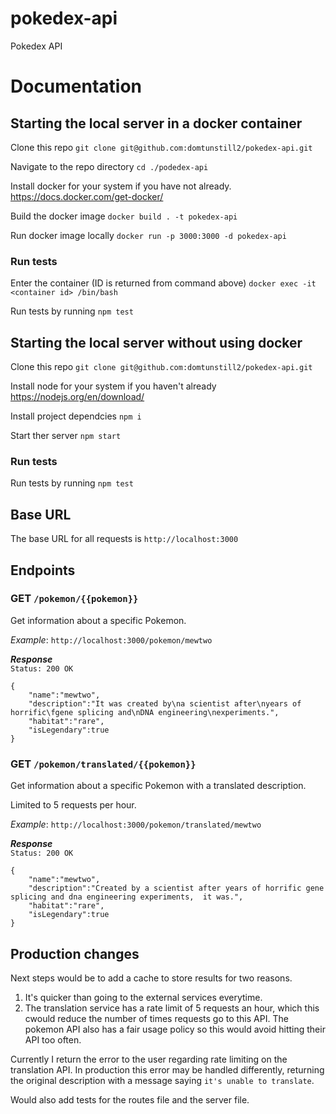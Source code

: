 # pokedex-api

Pokedex API

# Documentation

## Starting the local server in a docker container

Clone this repo `git clone git@github.com:domtunstill2/pokedex-api.git`

Navigate to the repo directory `cd ./podedex-api`

Install docker for your system if you have not already. https://docs.docker.com/get-docker/

Build the docker image `docker build . -t pokedex-api`

Run docker image locally `docker run -p 3000:3000 -d pokedex-api`

### Run tests

Enter the container (ID is returned from command above) `docker exec -it <container id> /bin/bash`

Run tests by running `npm test`

## Starting the local server without using docker

Clone this repo `git clone git@github.com:domtunstill2/pokedex-api.git`

Install node for your system if you haven't already https://nodejs.org/en/download/

Install project dependcies `npm i`

Start ther server `npm start`

### Run tests

Run tests by running `npm test`

## Base URL

The base URL for all requests is `http://localhost:3000`

## Endpoints

### **GET** `/pokemon/{{pokemon}}`

Get information about a specific Pokemon.

_Example_:
`http://localhost:3000/pokemon/mewtwo`

**_Response_**  
 `Status: 200 OK`

```
{
    "name":"mewtwo",
    "description":"It was created by\na scientist after\nyears of horrific\fgene splicing and\nDNA engineering\nexperiments.",
    "habitat":"rare",
    "isLegendary":true
}
```

### **GET** `/pokemon/translated/{{pokemon}}`

Get information about a specific Pokemon with a translated description.

Limited to 5 requests per hour.

_Example_:
`http://localhost:3000/pokemon/translated/mewtwo`

**_Response_**  
 `Status: 200 OK`

```
{
    "name":"mewtwo",
    "description":"Created by a scientist after years of horrific gene splicing and dna engineering experiments,  it was.",
    "habitat":"rare",
    "isLegendary":true
}
```

## Production changes

Next steps would be to add a cache to store results for two reasons.
1. It's quicker than going to the external services everytime.
2. The translation service has a rate limit of 5 requests an hour, which this cwould reduce the number of times requests go to this API. The pokemon API also has a fair usage policy so this would avoid hitting their API too often.

Currently I return the error to the user regarding rate limiting on the translation API. In production this error may be handled differently, returning the original description with a message saying `it's unable to translate`.

Would also add tests for the routes file and the server file.
